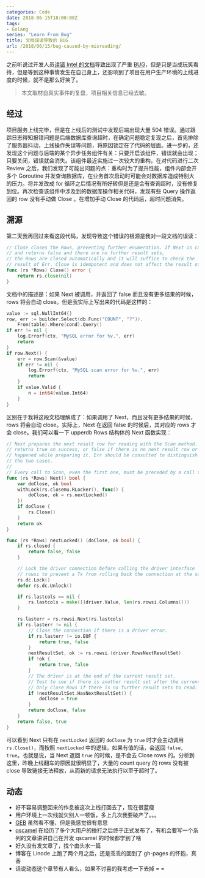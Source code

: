 ```yaml
---
categories: Code
date: 2018-06-15T18:00:00Z
tags:
- Golang
series: "Learn From Bug"
title: 文档误读导致的 BUG
url: /2018/06/15/bug-caused-by-misreading/
---
```


之前听说过开发人员[读错 Intel 的文档](https://www.theregister.co.uk/2018/05/09/intel_amd_kernel_privilege_escalation_flaws/)导致出现了严重 [BUG](https://cve.mitre.org/cgi-bin/cvename.cgi?name=CVE-2018-8897)，但是只是当成玩笑看待，但是等到这种事情发生在自己身上，还影响到了项目在用户生产环境的上线进度的时候，就不是那么好笑了。

> 本文取材自真实事件的复盘，项目相关信息已经去敏。

<!--more-->

## 经过

项目服务上线完毕，但是在上线后的测试中发现后端出现大量 504 错误。通过跟踪日志得知报错问题是后端数据库查询超时，在确定问题稳定复现之后，首先排除了服务器抖动，上线操作失误等问题，将原因锁定在了代码的层面。进一步的，还发现这个问题与后端的某个异步任务组件有关：只要开启该组件，错误就会出现；只要关闭，错误就会消失。该组件最近实施过一次较大的重构，在对代码进行二次 Review 之后，我们发现了可能出问题的点：重构时为了提升性能，组件内部会开多个 Goroutine 并发查询数据库，在业务首次启动时可能会对数据库造成特别大的压力。将并发改成 for 循环之后情况有所好转但是还是会有查询超时，没有修复到位。再次检查该组件中涉及到的数据库操作相关代码，发现有些 Query 操作返回的 row 没有手动做 Close 。在增加手动 Close 的代码后，超时问题消失。

## 溯源

第二天我再回过来看这段代码，发现导致这个错误的根源是我对一段文档的误读：

```go
// Close closes the Rows, preventing further enumeration. If Next is called
// and returns false and there are no further result sets,
// the Rows are closed automatically and it will suffice to check the
// result of Err. Close is idempotent and does not affect the result of Err.
func (rs *Rows) Close() error {
	return rs.close(nil)
}
```

文档中的描述是：如果 Next 被调用，并返回了 false 而且没有更多结果的时候，rows 将会自动 close。但是我实际上写出来的代码是这样的：

```go
value := sql.NullInt64{}
row, err := builder.Select(db.Func("COUNT", "?")).
	From(table).Where(cond).Query()
if err != nil {
	log.Errorf(ctx, "MySQL error for %v.", err)
	return
}
if row.Next() {
	err = row.Scan(&value)
	if err != nil {
		log.Errorf(ctx, "MySQL scan error for %v.", err)
		return
	}
	if value.Valid {
		n = int64(value.Int64)
	}
}
```

区别在于我将这段文档理解成了：如果调用了 Next，而且没有更多结果的时候，rows 将会自动 close。实际上，Next 在返回 false 的时候后，其对应的 rows 才会 close。我们可以看一下 upperdb Rows 结构体的 Next 函数实现：

```go
// Next prepares the next result row for reading with the Scan method. It
// returns true on success, or false if there is no next result row or an error
// happened while preparing it. Err should be consulted to distinguish between
// the two cases.
//
// Every call to Scan, even the first one, must be preceded by a call to Next.
func (rs *Rows) Next() bool {
	var doClose, ok bool
	withLock(rs.closemu.RLocker(), func() {
		doClose, ok = rs.nextLocked()
	})
	if doClose {
		rs.Close()
	}
	return ok
}

func (rs *Rows) nextLocked() (doClose, ok bool) {
	if rs.closed {
		return false, false
	}

	// Lock the driver connection before calling the driver interface
	// rowsi to prevent a Tx from rolling back the connection at the same time.
	rs.dc.Lock()
	defer rs.dc.Unlock()

	if rs.lastcols == nil {
		rs.lastcols = make([]driver.Value, len(rs.rowsi.Columns()))
	}

	rs.lasterr = rs.rowsi.Next(rs.lastcols)
	if rs.lasterr != nil {
		// Close the connection if there is a driver error.
		if rs.lasterr != io.EOF {
			return true, false
		}
		nextResultSet, ok := rs.rowsi.(driver.RowsNextResultSet)
		if !ok {
			return true, false
		}
		// The driver is at the end of the current result set.
		// Test to see if there is another result set after the current one.
		// Only close Rows if there is no further result sets to read.
		if !nextResultSet.HasNextResultSet() {
			doClose = true
		}
		return doClose, false
	}
	return false, true
}
```

可以看到 Next 只有在 `nextLocked` 返回的 `doClose` 为 `true` 时才会主动调用 `rs.Close()`，而按照 `nextLocked` 中的逻辑，如果有值的话，会返回 `false, true`。也就是说，当 Next 返回 `true` 的时候，是不会去 Close rows 的。分析到这里，昨晚上线翻车的原因就很明显了，大量的 count query 的 rows 没有被 close 导致链接无法释放，从而新的请求无法执行以至于超时了。

## 动态

- 好不容易调整回来的作息被这次上线打回去了，现在很蓝瘦
- 用户环境上一次线就欠别人一顿饭，多上几次我要破产了。。。
- [GEB](https://www.amazon.cn/dp/B00L1VVUTC) 虽然看不懂，但是我感觉很有意思
- [qscamel](https://docs.qingcloud.com/qingstor/developer_tools/qscamel.html) 在经历了多个大用户的捶打之后终于正式发布了，有机会要写一个系列的文章讲讲自己在开发 qscamel 的时候都学到了啥
- 好久没有发文章了，找个由头水一篇
- 博客在 Linode 上跑了两个月之后，还是乖乖的回到了 gh-pages 的怀抱，真香
- 话说动态这个章节有人看么，如果不讨喜的我考虑一下去掉 = =

